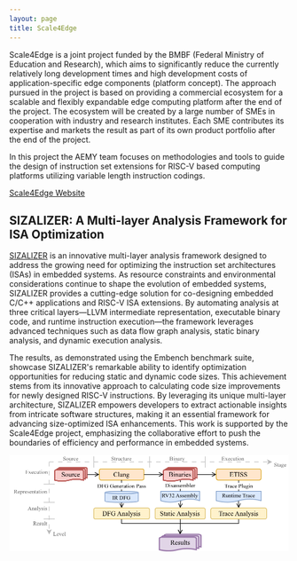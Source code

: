 ```yaml
---
layout: page
title: Scale4Edge
---
```


Scale4Edge is a joint project funded by the BMBF (Federal Ministry of Education
and Research), which aims to significantly reduce the currently relatively long
development times and high development costs of application-specific edge
components (platform concept). The approach pursued in the project is based on
providing a commercial ecosystem for a scalable and flexibly expandable edge
computing platform after the end of the project. The ecosystem will be created
by a large number of SMEs in cooperation with industry and research institutes.
Each SME contributes its expertise and markets the result as part of its own
product portfolio after the end of the project.

In this project the AEMY team focuses on methodologies and tools to guide the design of instruction set extensions for RISC-V based computing platforms utilizing variable length instruction codings.

[Scale4Edge Website](https://www.edacentrum.de/scale4edge/)


## SIZALIZER: A Multi-layer Analysis Framework for ISA Optimization


[SIZALIZER](https://github.com/AndHager/Sizalizer) is an innovative multi-layer analysis framework designed to address 
the growing need for optimizing the instruction set architectures (ISAs) in 
embedded systems. As resource constraints and environmental considerations 
continue to shape the evolution of embedded systems, SIZALIZER provides a 
cutting-edge solution for co-designing embedded C/C++ applications and RISC-V 
ISA extensions. By automating analysis at three critical layers—LLVM intermediate 
representation, executable binary code, and runtime instruction execution—the 
framework leverages advanced techniques such as data flow graph analysis, static 
binary analysis, and dynamic execution analysis.

The results, as demonstrated using the Embench benchmark suite, showcase SIZALIZER's 
remarkable ability to identify optimization opportunities for reducing static and 
dynamic code sizes. This achievement stems from its innovative approach to 
calculating code size improvements for newly designed RISC-V instructions. By 
leveraging its unique multi-layer architecture, SIZALIZER empowers developers to 
extract actionable insights from intricate software structures, making it an 
essential framework for advancing size-optimized ISA enhancements. This 
work is supported by the Scale4Edge project, emphasizing the collaborative effort 
to push the boundaries of efficiency and performance in embedded systems.

![SIZALIZER Architektur](/assets/img/ArchitekturMatrix.drawio.png)





